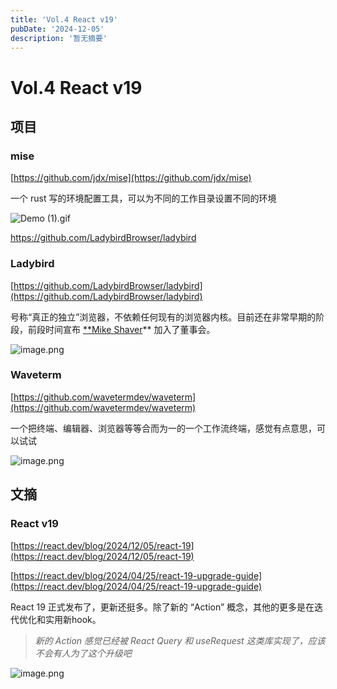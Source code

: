 ```yaml
---
title: 'Vol.4 React v19'
pubDate: '2024-12-05'
description: '暂无摘要'
---
```


# Vol.4 React v19


## 项目

### mise

[https://github.com/jdx/mise](https://github.com/jdx/mise)

一个 rust 写的环境配置工具，可以为不同的工作目录设置不同的环境

![Demo (1).gif](/Vol.4_React_v19-1.gif)

https://github.com/LadybirdBrowser/ladybird

### **Ladybird**

[https://github.com/LadybirdBrowser/ladybird](https://github.com/LadybirdBrowser/ladybird)

号称“真正的独立”浏览器，不依赖任何现有的浏览器内核。目前还在非常早期的阶段，前段时间宣布 [**Mike Shaver](https://en.wikipedia.org/wiki/Mike_Shaver)** 加入了董事会。

![image.png](/Vol.4_React_v19-4.png)

### Waveterm

[https://github.com/wavetermdev/waveterm](https://github.com/wavetermdev/waveterm)

一个把终端、编辑器、浏览器等等合而为一的一个工作流终端，感觉有点意思，可以试试

![image.png](/Vol.4_React_v19-2.png)

## 文摘

### React v19

[https://react.dev/blog/2024/12/05/react-19](https://react.dev/blog/2024/12/05/react-19)

[https://react.dev/blog/2024/04/25/react-19-upgrade-guide](https://react.dev/blog/2024/04/25/react-19-upgrade-guide)

React 19 正式发布了，更新还挺多。除了新的 “Action” 概念，其他的更多是在迭代优化和实用新hook。

> *新的 Action 感觉已经被 React Query 和 useRequest 这类库实现了，应该不会有人为了这个升级吧*
> 

![image.png](/Vol.4_React_v19-3.png)
